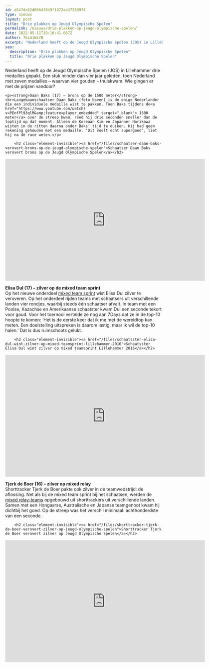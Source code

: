 ```yaml
---
id: a547dc62d0064f049f1072aa37289974
type: nieuws
layout: post
title: "Drie plakken op Jeugd Olympische Spelen"
permalink: /nieuws/drie-plakken-op-jeugd-olympische-spelen/
date: 2022-05-11T19:16:41.067Z
author: 7biA1WiYB
excerpt: "Nederland heeft op de Jeugd Olympische Spelen (JOS) in Lillehammer drie medailles gepakt. Een stuk minder dan vier jaar geleden, toen Nederland met zeven medailles – waarvan vier gouden – thuiskwam. Wie gingen er met de prijzen vandoor?  "
seo:
  description: "Drie plakken op Jeugd Olympische Spelen"
  title: "Drie plakken op Jeugd Olympische Spelen"
---
```

Nederland heeft op de Jeugd Olympische Spelen (JOS) in Lillehammer drie medailles gepakt. Een stuk minder dan vier jaar geleden, toen Nederland met zeven medailles – waarvan vier gouden – thuiskwam. Wie gingen er met de prijzen vandoor?  

    <p><strong>Daan Baks (17) – brons op de 1500 meter</strong><br>Langebaanschaatser Daan Baks (foto boven) is de enige Nederlander die een individuele medaille wist te pakken. Toen Baks tijdens de<a href="https://www.youtube.com/watch?v=PEnfPl93qlM&amp;feature=player_embedded" target="_blank"> 1500 meter</a> over de streep kwam, reed hij drie seconden sneller dan de toptijd op dat moment. Alleen de Koreaan Kim en Japanner Horikawa wisten in de ritten daarna onder Baks’ tijd te duiken. Hij had geen rekening gehouden met een medaille. ‘Dit voelt echt supergoed’, liet hij na de race weten.</p>
<p><div class="media media-element-container media-default"><div id="file-16263" class="file file-video file-video-youtube">

        <h2 class="element-invisible"><a href="/files/schaatser-daan-baks-verovert-brons-op-de-jeugd-olympische-spelen">Schaatser Daan Baks verovert brons op de Jeugd Olympische Spelen</a></h2>
    
  
  <div class="content">
    <div class="media-youtube-video media-element file-default media-youtube-1">
  <iframe class="media-youtube-player" width="640" height="390" title="Schaatser Daan Baks verovert brons op de Jeugd Olympische Spelen" src="https://www.youtube.com/embed/hKSyPCyv6ok?wmode=opaque&controls=" name="Schaatser Daan Baks verovert brons op de Jeugd Olympische Spelen" frameborder="0" allowfullscreen="">Video van Schaatser Daan Baks verovert brons op de Jeugd Olympische Spelen</iframe>
</div>
  </div>

  
</div>
</div>
<p><strong>Elisa Dul (17) – zilver op de mixed team sprint</strong><br>Op het nieuwe onderdeel <a href="https://www.youtube.com/watch?v=sOQDftug1z4" target="_blank">mixed team sprint</a> wist Elisa Dul zilver te veroveren. Op het onderdeel rijden teams met schaatsers uit verschillende landen vier rondjes, waarbij steeds één schaatser afvalt. In team met een Poolse, Kazachse en Amerikaanse schaatster kwam Dul een seconde tekort voor goud. Voor het toernooi vertelde ze nog aan 7Days dat ze in de top-10 hoopte te komen: ‘Het is de eerste keer dat ik me met de wereldtop kan meten. Een doelstelling uitspreken is daarom lastig, maar ik wil de top-10 halen.’ Dat is dus ruimschoots gelukt.</p>
<p><div class="media media-element-container media-default"><div id="file-16265" class="file file-video file-video-youtube">

        <h2 class="element-invisible"><a href="/files/schaatsster-elisa-dul-wint-zilver-op-mixed-teamsprint-lillehammer-2016">Schaatsster Elisa Dul wint zilver op mixed teamsprint Lillehammer 2016</a></h2>
    
  
  <div class="content">
    <div class="media-youtube-video media-element file-default media-youtube-2">
  <iframe class="media-youtube-player" width="640" height="390" title="Schaatsster Elisa Dul wint zilver op mixed teamsprint Lillehammer 2016" src="https://www.youtube.com/embed/KuFQE5eUjeI?wmode=opaque&controls=" name="Schaatsster Elisa Dul wint zilver op mixed teamsprint Lillehammer 2016" frameborder="0" allowfullscreen="">Video van Schaatsster Elisa Dul wint zilver op mixed teamsprint Lillehammer 2016</iframe>
</div>
  </div>

  
</div>
</div>
<p><strong>Tjerk de Boer (16) – zilver op mixed relay</strong><br>Shorttracker Tjerk de Boer pakte ook zilver in de teamwedstrijd: de aflossing. Net als bij de mixed team sprint bij het schaatsen, werden de <a href="https://www.youtube.com/watch?v=qCmUfvYWP2M" target="_blank">mixed relay-teams</a> opgebouwd uit shorttrackers uit verschillende landen. Samen met een Hongaarse, Australische en Japanse teamgenoot kwam hij dichtbij het goed. Op de streep was het verschil minimaal: achthonderdste van een seconde.</p>
<p><div class="media media-element-container media-default"><div id="file-16264" class="file file-video file-video-youtube">

        <h2 class="element-invisible"><a href="/files/shorttracker-tjerk-de-boer-verovert-zilver-op-jeugd-olympische-spelen">Shorttracker Tjerk de Boer verovert zilver op Jeugd Olympische Spelen</a></h2>
    
  
  <div class="content">
    <div class="media-youtube-video media-element file-default media-youtube-3">
  <iframe class="media-youtube-player" width="640" height="390" title="Shorttracker Tjerk de Boer verovert zilver op Jeugd Olympische Spelen" src="https://www.youtube.com/embed/NsynaPDm0b8?wmode=opaque&controls=" name="Shorttracker Tjerk de Boer verovert zilver op Jeugd Olympische Spelen" frameborder="0" allowfullscreen="">Video van Shorttracker Tjerk de Boer verovert zilver op Jeugd Olympische Spelen</iframe>
</div>
  </div>

  
</div>
</div>  
